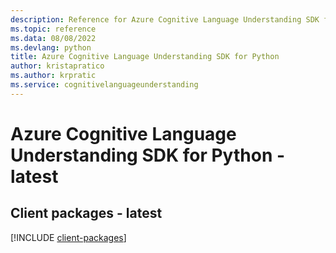 ```yaml
---
description: Reference for Azure Cognitive Language Understanding SDK for Python
ms.topic: reference
ms.data: 08/08/2022
ms.devlang: python
title: Azure Cognitive Language Understanding SDK for Python
author: kristapratico
ms.author: krpratic
ms.service: cognitivelanguageunderstanding
---
```

# Azure Cognitive Language Understanding SDK for Python - latest

## Client packages - latest
[!INCLUDE [client-packages](cognitive-language-understanding-client-index.md)]